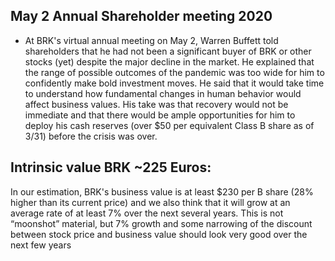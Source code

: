 ## May 2 Annual Shareholder meeting 2020

* At BRK's virtual annual meeting on May 2, Warren Buffett told shareholders that he had not been a significant buyer of BRK or other stocks (yet) despite 
the major decline in the market. He explained that the range of possible outcomes of the pandemic was too wide for him to confidently make bold investment moves. 
He said that it would take time to understand how fundamental changes in human behavior would affect business values. 
His take was that recovery would not be immediate and that there would be ample opportunities for him to deploy his cash reserves (over $50 per equivalent Class B share as of 3/31) before the crisis was over.

## Intrinsic value BRK ~225 Euros:
In our estimation, BRK's business value is at least $230 per B share (28% higher than its current price) and 
we also think that it will grow at an average rate of at least 7% over the next several years. This is not “moonshot” material, but 7% growth and some narrowing of the discount between stock price and
business value should look very good over the next few years
